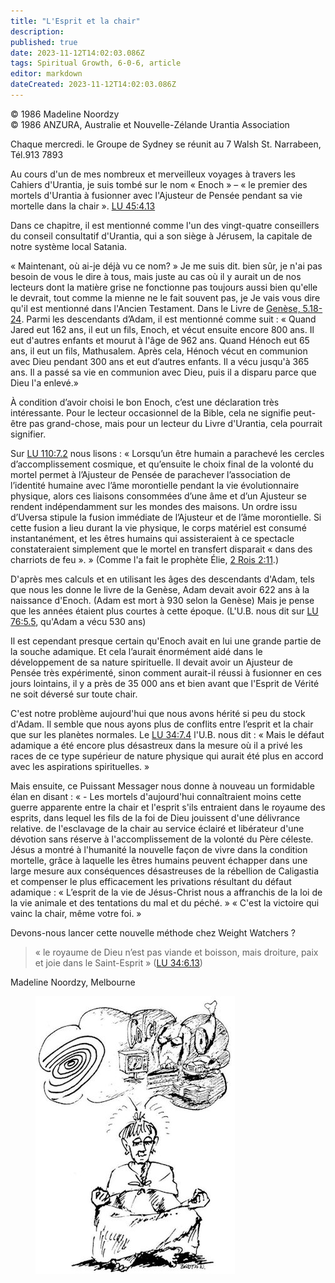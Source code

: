 ```yaml
---
title: "L'Esprit et la chair"
description: 
published: true
date: 2023-11-12T14:02:03.086Z
tags: Spiritual Growth, 6-0-6, article
editor: markdown
dateCreated: 2023-11-12T14:02:03.086Z
---
```



<p class="v-card v-sheet theme--light gray lighten-3 px-2 py-1">© 1986 Madeline Noordzy<br>© 1986 ANZURA, Australie et Nouvelle-Zélande Urantia Association</p>


Chaque mercredi. le Groupe de Sydney se réunit au 7 Walsh St. Narrabeen, Tél.913 7893

Au cours d'un de mes nombreux et merveilleux voyages à travers les Cahiers d'Urantia, je suis tombé sur le nom « Enoch » – « le premier des mortels d'Urantia à fusionner avec l'Ajusteur de Pensée pendant sa vie mortelle dans la chair ». <a id="a16_237"></a>[LU 45:4.13](/fr/The_Urantia_Book/45#p4_13)

Dans ce chapitre, il est mentionné comme l'un des vingt-quatre conseillers du conseil consultatif d'Urantia, qui a son siège à Jérusem, la capitale de notre système local Satania.

« Maintenant, où ai-je déjà vu ce nom? » Je me suis dit. bien sûr, je n'ai pas besoin de vous le dire à tous, mais juste au cas où il y aurait un de nos lecteurs dont la matière grise ne fonctionne pas toujours aussi bien qu'elle le devrait, tout comme la mienne ne le fait souvent pas, je Je vais vous dire qu'il est mentionné dans l'Ancien Testament. Dans le Livre de [Genèse, 5.18-24](/fr/Bible/Genesis/5#v18). Parmi les descendants d’Adam, il est mentionné comme suit : « Quand Jared eut 162 ans, il eut un fils, Enoch, et vécut ensuite encore 800 ans. Il eut d'autres enfants et mourut à l'âge de 962 ans. Quand Hénoch eut 65 ans, il eut un fils, Mathusalem. Après cela, Hénoch vécut en communion avec Dieu pendant 300 ans et eut d’autres enfants. Il a vécu jusqu'à 365 ans. Il a passé sa vie en communion avec Dieu, puis il a disparu parce que Dieu l'a enlevé.»

À condition d’avoir choisi le bon Enoch, c’est une déclaration très intéressante. Pour le lecteur occasionnel de la Bible, cela ne signifie peut-être pas grand-chose, mais pour un lecteur du Livre d'Urantia, cela pourrait signifier.

Sur <a id="a24_4"></a>[LU 110:7.2](/fr/The_Urantia_Book/110#p7_2) nous lisons : « Lorsqu’un être humain a parachevé les cercles d’accomplissement cosmique, et qu’ensuite le choix final de la volonté du mortel permet à l’Ajusteur de Pensée de parachever l’association de l’identité humaine avec l’âme morontielle pendant la vie évolutionnaire physique, alors ces liaisons consommées d’une âme et d’un Ajusteur se rendent indépendamment sur les mondes des maisons. Un ordre issu d’Uversa stipule la fusion immédiate de l’Ajusteur et de l’âme morontielle. Si cette fusion a lieu durant la vie physique, le corps matériel est consumé instantanément, et les êtres humains qui assisteraient à ce spectacle constateraient simplement que le mortel en transfert disparait « dans des charriots de feu ». » (Comme l'a fait le prophète Élie, [2 Rois 2:11](/fr/Bible/2_Kings/2#v11).)

D'après mes calculs et en utilisant les âges des descendants d'Adam, tels que nous les donne le livre de la Genèse, Adam devait avoir 622 ans à la naissance d'Enoch. (Adam est mort à 930 selon la Genèse) Mais je pense que les années étaient plus courtes à cette époque. (L'U.B. nous dit sur <a id="a26_291"></a>[LU 76:5.5](/fr/The_Urantia_Book/76#p5_5), qu'Adam a vécu 530 ans)

Il est cependant presque certain qu'Enoch avait en lui une grande partie de la souche adamique. Et cela l’aurait énormément aidé dans le développement de sa nature spirituelle. Il devait avoir un Ajusteur de Pensée très expérimenté, sinon comment aurait-il réussi à fusionner en ces jours lointains, il y a près de 35 000 ans et bien avant que l'Esprit de Vérité ne soit déversé sur toute chair.

C'est notre problème aujourd'hui que nous avons hérité si peu du stock d'Adam. Il semble que nous ayons plus de conflits entre l’esprit et la chair que sur les planètes normales. Le <a id="a30_182"></a>[LU 34:7.4](/fr/The_Urantia_Book/34#p7_4) l'U.B. nous dit : « Mais le défaut adamique a été encore plus désastreux dans la mesure où il a privé les races de ce type supérieur de nature physique qui aurait été plus en accord avec les aspirations spirituelles. »

Mais ensuite, ce Puissant Messager nous donne à nouveau un formidable élan en disant : « - Les mortels d'aujourd'hui connaîtraient moins cette guerre apparente entre la chair et l'esprit s'ils entraient dans le royaume des esprits, dans lequel les fils de la foi de Dieu jouissent d'une délivrance relative. de l'esclavage de la chair au service éclairé et libérateur d'une dévotion sans réserve à l'accomplissement de la volonté du Père céleste. Jésus a montré à l'humanité la nouvelle façon de vivre dans la condition mortelle, grâce à laquelle les êtres humains peuvent échapper dans une large mesure aux conséquences désastreuses de la rébellion de Caligastia et compenser le plus efficacement les privations résultant du défaut adamique : « L’esprit de la vie de Jésus-Christ nous a affranchis de la loi de la vie animale et des tentations du mal et du péché. » « C'est la victoire qui vainc la chair, même votre foi. »

Devons-nous lancer cette nouvelle méthode chez Weight Watchers ?

> « le royaume de Dieu n’est pas viande et boisson, mais droiture, paix et joie dans le Saint-Esprit » (<a id="a36_104"></a>[LU 34:6.13](/fr/The_Urantia_Book/34#p6_13))

Madeline Noordzy, Melbourne

<figure id="Figure_2" class="image urantiapedia" alt="Meat and drink">
<img src="/image/article/606/meat_and_drink.jpg">
</figure>

